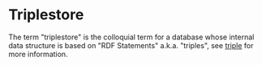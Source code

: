 # Triplestore

The term "triplestore" is the colloquial term for a database whose internal data structure is based on "RDF Statements"
a.k.a. "triples", see [triple](triple.md) for more information.

